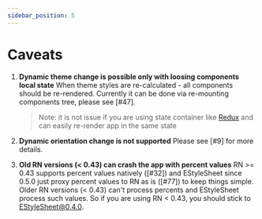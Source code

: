 ```yaml
---
sidebar_position: 5
---
```


# Caveats

1. **Dynamic theme change is possible only with loosing components local state**
   When theme styles are re-calculated - all components should be re-rendered.
   Currently it can be done via re-mounting components tree, please see [#47].

    > Note: it is not issue if you are using state container like [Redux](https://github.com/reactjs/redux)
    > and can easily re-render app in the same state

2. **Dynamic orientation change is not supported**
   Please see [#9] for more details.
3. **Old RN versions (< 0.43) can crash the app with percent values**
   RN >= 0.43 supports percent values natively ([#32]) and EStyleSheet since 0.5.0 just proxy percent values to RN as is ([#77]) to keep things simple.
   Older RN versions (< 0.43) can't process percents and EStyleSheet process such values.
   So if you are using RN < 0.43, you should stick to EStyleSheet@0.4.0.
